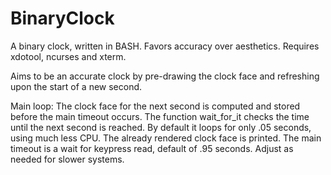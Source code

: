 # BinaryClock
A binary clock, written in BASH.  Favors accuracy over aesthetics.
Requires xdotool, ncurses and xterm.

Aims to be an accurate clock by pre-drawing the clock face and refreshing upon the start of a new second.

Main loop:
The clock face for the next second is computed and stored before the main timeout occurs.
The function wait_for_it checks the time until the next second is reached.  By default it loops for only .05 seconds, using much less CPU.
The already rendered clock face is printed.
The main timeout is a wait for keypress read, default of .95 seconds.  Adjust as needed for slower systems.
